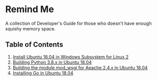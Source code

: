 # Remind Me

A collection of Developer's Guide for those who doesn't have enough squishy memory space.

## Table of Contents
1. [Install Ubuntu 18.04 in Windows Subsystem for Linux 2](install_ubuntu_in_wsl2.md)
1. [Building Python 3.8.x in Ubuntu 18.04](build_python.md)
1. [Building the module mod_wsgi for Apache 2.4.x in Ubuntu 18.04](build_mod_wsgi.md)
1. [Installing Go in Ubuntu 18.04](install_go.md)
